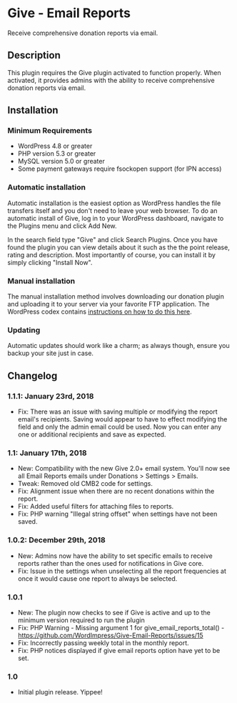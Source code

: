 # Give - Email Reports #

Receive comprehensive donation reports via email.

## Description ##

This plugin requires the Give plugin activated to function properly. When activated, it provides admins with the ability to receive comprehensive donation reports via email.

## Installation ##

### Minimum Requirements ###

* WordPress 4.8 or greater
* PHP version 5.3 or greater
* MySQL version 5.0 or greater
* Some payment gateways require fsockopen support (for IPN access)

### Automatic installation ###

Automatic installation is the easiest option as WordPress handles the file transfers itself and you don't need to leave your web browser. To do an automatic install of Give, log in to your WordPress dashboard, navigate to the Plugins menu and click Add New.

In the search field type "Give" and click Search Plugins. Once you have found the plugin you can view details about it such as the the point release, rating and description. Most importantly of course, you can install it by simply clicking "Install Now".

### Manual installation ###

The manual installation method involves downloading our donation plugin and uploading it to your server via your favorite FTP application. The WordPress codex contains [instructions on how to do this here](http://codex.wordpress.org/Managing_Plugins#Manual_Plugin_Installation).

### Updating ###

Automatic updates should work like a charm; as always though, ensure you backup your site just in case.

## Changelog ##

### 1.1.1: January 23rd, 2018 ###
* Fix: There was an issue with saving multiple or modifying the report email's recipients. Saving would appear to have to effect modifying the field and only the admin email could be used. Now you can enter any one or additional recipients and save as expected.

### 1.1: January 17th, 2018 ###
* New: Compatibility with the new Give 2.0+ email system. You'll now see all Email Reports emails under Donations > Settings > Emails.
* Tweak: Removed old CMB2 code for settings.
* Fix: Alignment issue when there are no recent donations within the report.
* Fix: Added useful filters for attaching files to reports.
* Fix: PHP warning "Illegal string offset" when settings have not been saved.

### 1.0.2: December 29th, 2018 ###
* New: Admins now have the ability to set specific emails to receive reports rather than the ones used for notifications in Give core.
* Fix: Issue in the settings when unselecting all the report frequencies at once it would cause one report to always be selected.

### 1.0.1 ###
* New: The plugin now checks to see if Give is active and up to the minimum version required to run the plugin
* Fix: PHP Warning - Missing argument 1 for give_email_reports_total() - https://github.com/WordImpress/Give-Email-Reports/issues/15
* Fix: Incorrectly passing weekly total in the monthly report.
* Fix: PHP notices displayed if give email reports option have yet to be set.

### 1.0 ###
* Initial plugin release. Yippee!